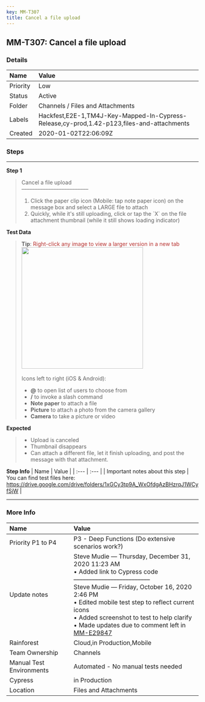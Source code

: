 ```yaml
---
key: MM-T307
title: Cancel a file upload
---
```


## MM-T307: Cancel a file upload

### Details

| Name     | Value                                                                                     |
| :------- | :---------------------------------------------------------------------------------------- |
| Priority | Low                                                                                       |
| Status   | Active                                                                                    |
| Folder   | Channels / Files and Attachments                                                          |
| Labels   | Hackfest,E2E-1,TM4J-Key-Mapped-In-Cypress-Release,cy-prod,1.42-p123,files-and-attachments |
| Created  | 2020-01-02T22:06:09Z                                                                      |

### Steps

<hr/>

**Step 1**

> <article>Cancel a file upload<br>–––––––––––––––––––––––––<ol><li>Click the paper clip icon (Mobile: tap note paper icon) on the message box and select a LARGE file to attach</li><li>Quickly, while it's still uploading, click or tap the `X` on the file attachment thumbnail (while it still shows loading indicator)</li></ol></article>

**Test Data**

> <article><strong>Tip</strong>: <span style="color: rgb(184, 49, 47);">Right-click any image to view a larger version in a new tab</span><br><img src="https://smartbear-tm4j-prod-us-west-2-attachment-rich-text.s3.us-west-2.amazonaws.com/embedded-f3277290f945470c4add5d21ef3dc7ca7b74388fc7152bfb6b99ae58c66a95a8-1602873689044-1602873689044.png" class="fr-fic fr-dii" style="width: 318px;"><br><br>Icons left to right (iOS &amp; Android):<ul><li><strong>@</strong> to open list of users to choose from</li><li><strong>/</strong> to invoke a slash command</li><li><strong>Note paper</strong> to attach a file</li><li><strong>Picture</strong> to attach a photo from the camera gallery</li><li><strong>Camera</strong> to take a picture or video</li></ul></article>

**Expected**

> <article><ul><li>Upload is canceled</li><li>Thumbnail disappears</li><li>Can attach a different file, let it finish uploading, and post the message with that attachment.</li></ul></article>

**Step Info**
| Name | Value |
| :--- | :--- |
| Important notes about this step | You can find test files here: <a href="https://drive.google.com/drive/folders/1xGCy3tp9A_WxOfdgAzBHzrqJ1WCyfSjW" rel="noopener noreferrer" target="_blank">https://drive.google.com/drive/folders/1xGCy3tp9A_WxOfdgAzBHzrqJ1WCyfSjW</a> |

<hr/>

### More Info

| Name                     | Value                                                                                                                                                                                                                                                                                                                                                                                                                                                                                                                                       |
| :----------------------- | :------------------------------------------------------------------------------------------------------------------------------------------------------------------------------------------------------------------------------------------------------------------------------------------------------------------------------------------------------------------------------------------------------------------------------------------------------------------------------------------------------------------------------------------ |
| Priority P1 to P4        | P3 - Deep Functions (Do extensive scenarios work?)                                                                                                                                                                                                                                                                                                                                                                                                                                                                                          |
| Update notes             | Steve Mudie — Thursday, December 31, 2020 11:23 AM<br />• Added link to Cypress code<br />–––––––––––––––––––––––––<br />Steve Mudie — Friday, October 16, 2020 2:46 PM<br />• Edited mobile test step to reflect current icons<br />• Added screenshot to test to help clarify<br />• Made updates due to comment left in <a href="https://mattermost.atlassian.net/projects/MM?selectedItem=com.atlassian.plugins.atlassian-connect-plugin:com.kanoah.test-manager__main-project-page#!/testPlayer/testExecution/MM-E29847">MM-E29847</a> |
| Rainforest               | Cloud,in Production,Mobile                                                                                                                                                                                                                                                                                                                                                                                                                                                                                                                  |
| Team Ownership           | Channels                                                                                                                                                                                                                                                                                                                                                                                                                                                                                                                                    |
| Manual Test Environments | Automated - No manual tests needed                                                                                                                                                                                                                                                                                                                                                                                                                                                                                                          |
| Cypress                  | in Production                                                                                                                                                                                                                                                                                                                                                                                                                                                                                                                               |
| Location                 | Files and Attachments                                                                                                                                                                                                                                                                                                                                                                                                                                                                                                                       |
